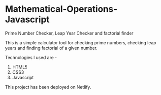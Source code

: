 # Mathematical-Operations-Javascript
Prime Number Checker, Leap Year Checker and factorial finder

This is a simple calculator tool for checking prime numbers, checking leap years and finding factorial of a given number.

Technologies I used are - 

1) HTML5
2) CSS3
3) Javascript

This project has been deployed on Netlify.
